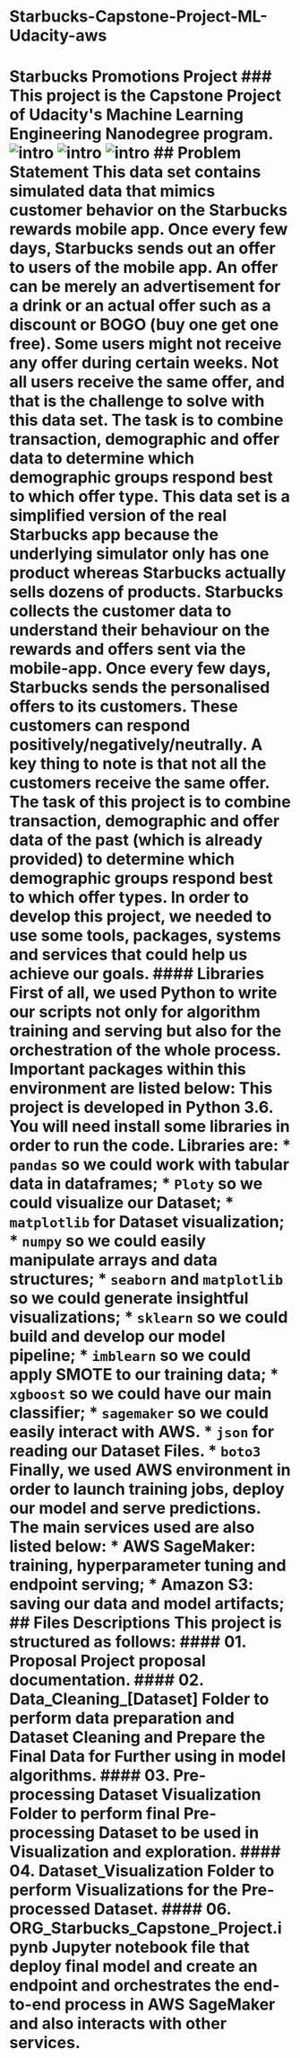 # Starbucks-Capstone-Project-ML-Udacity-aws
# Starbucks Promotions Project ### This project is the Capstone Project of Udacity's Machine Learning Engineering Nanodegree program.  ![intro](/images0/x.png)  ![intro](/images0/v.png) ![intro](/images0/s.png)   ## Problem Statement This data set contains simulated data that mimics customer behavior on the Starbucks rewards mobile app. Once every few days, Starbucks sends out an offer to users of the mobile app. An offer can be merely an advertisement for a drink or an actual offer such as a discount or BOGO (buy one get one free). Some users might not receive any offer during certain weeks.  Not all users receive the same offer, and that is the challenge to solve with this data set.  The task is to combine transaction, demographic and offer data to determine which demographic groups respond best to which offer type. This data set is a simplified version of the real Starbucks app because the underlying simulator only has one product whereas Starbucks actually sells dozens of products. Starbucks collects the customer data to understand their behaviour on the rewards and offers sent via the mobile-app. Once every few days, Starbucks sends the personalised offers to its customers. These customers can respond positively/negatively/neutrally. A key thing to note is that not all the customers receive the same offer. The task of this project is to combine transaction, demographic and offer data of the past (which is already provided) to determine which demographic groups respond best to which offer types.    In order to develop this project, we needed to use some tools, packages, systems and services that could help us achieve our goals.  #### Libraries  First of all, we used **Python** to write our scripts not only for algorithm training and serving but also for the orchestration of the whole process.   Important packages within this environment are listed below:  This project is developed in Python 3.6.   You will need install some libraries in order to run the code.   Libraries are:    * `pandas` so we could work with tabular data in dataframes; * `Ploty` so we could visualize our Dataset; * `matplotlib` for Dataset visualization; * `numpy` so we could easily manipulate arrays and data structures; * `seaborn` and `matplotlib` so we could generate insightful visualizations; * `sklearn` so we could build and develop our model pipeline; * `imblearn` so we could apply SMOTE to our training data; * `xgboost` so we could have our main classifier; * `sagemaker` so we could easily interact with AWS. * `json` for reading our Dataset Files. * `boto3`   Finally, we used AWS environment in order to launch training jobs, deploy our model and serve predictions. The main services used are also listed below:  * __AWS SageMaker__: training, hyperparameter tuning and endpoint serving; * __Amazon S3__: saving our data and model artifacts;   ## Files Descriptions  This project is structured as follows:  #### 01. Proposal  Project proposal documentation.  #### 02. Data_Cleaning_[Dataset]  Folder to perform data preparation and Dataset Cleaning and Prepare the Final Data for Further using in model algorithms.  #### 03. Pre-processing Dataset Visualization  Folder to perform final Pre-processing Dataset to be used in Visualization and exploration.   #### 04. Dataset_Visualization  Folder to perform Visualizations for the Pre-processed Dataset.   #### 06. ORG_Starbucks_Capstone_Project.ipynb  Jupyter notebook file that deploy final model and create an endpoint and orchestrates the end-to-end process in AWS SageMaker and also interacts with other services.
